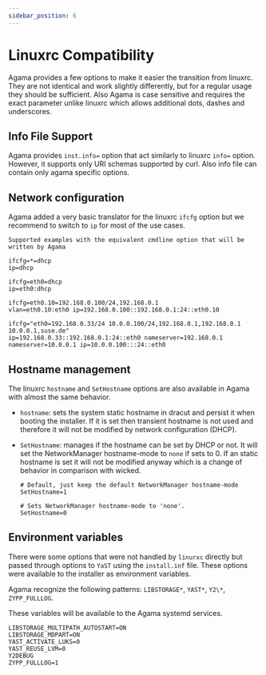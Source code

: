 ```yaml
---
sidebar_position: 6
---
```


# Linuxrc Compatibility

Agama provides a few options to make it easier the transition from linuxrc. They are not identical and work
slightly differently, but for a regular usage they should be sufficient.
Also Agama is case sensitive and requires the exact parameter unlike linuxrc which allows
additional dots, dashes and underscores.

## Info File Support

Agama provides `inst.info=` option that act similarly to linuxrc `info=` option. However, it
supports only URI schemas supported by curl. Also info file can contain only agama specific options.

## Network configuration

Agama added a very basic translator for the linuxrc `ifcfg` option but we recommend
to switch to `ip` for most of the use cases.

```text
Supported examples with the equivalent cmdline option that will be written by Agama

ifcfg=*=dhcp
ip=dhcp

ifcfg=eth0=dhcp
ip=eth0:dhcp

ifcfg=eth0.10=192.168.0.100/24,192.168.0.1
vlan=eth0.10:eth0 ip=192.168.0.100::192.168.0.1:24::eth0.10

ifcfg="eth0=192.168.0.33/24 10.0.0.100/24,192.168.0.1,192.168.0.1 10.0.0.1,suse.de"
ip=192.168.0.33::192.168.0.1:24::eth0 nameserver=192.168.0.1 nameserver=10.0.0.1 ip=10.0.0.100:::24::eth0
```

## Hostname management

The linuxrc `hostname` and `SetHostname` options are also available in Agama
with almost the same behavior.

- `hostname`: sets the system static hostname in dracut and persist it when
  booting the installer. If it is set then transient hostname is not used and
  therefore it will not be modified by network configuration (DHCP).

- `SetHostname`: manages if the hostname can be set by DHCP or not. It will set
  the NetworkManager hostname-mode to `none` if sets to 0. If an static
  hostname is set it will not be modified anyway which is a change of behavior
  in comparison with wicked.

  ```text
  # Default, just keep the default NetworkManager hostname-mode
  SetHostname=1

  # Sets NetworkManager hostname-mode to 'none'.
  SetHostname=0
  ```

## Environment variables

There were some options that were not handled by `linurxc` directly but
passed through options to `YaST` using the `install.inf` file. These options
were available to the installer as environment variables.

Agama recognize the following patterns: `LIBSTORAGE*`, `YAST*`, `Y2\*`,
`ZYPP_FULLLOG`.

These variables will be available to the Agama systemd services.

```text
LIBSTORAGE_MULTIPATH_AUTOSTART=ON
LIBSTORAGE_MDPART=ON
YAST_ACTIVATE_LUKS=0
YAST_REUSE_LVM=0
Y2DEBUG
ZYPP_FULLLOG=1
```

